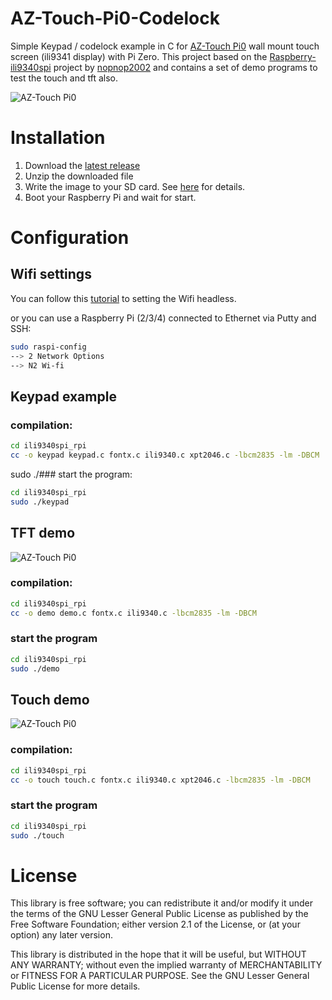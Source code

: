 # AZ-Touch-Pi0-Codelock

Simple Keypad / codelock example in C for [AZ-Touch Pi0](https://www.hwhardsoft.de/english/projects/az-touch-pi0) wall mount touch screen (ili9341 display) with Pi Zero. This project based on the [Raspberry-ili9340spi](https://github.com/nopnop2002/Raspberry-ili9340spi) project by [nopnop2002](https://github.com/nopnop2002) and contains a set of demo programs to test the touch and tft also.

![AZ-Touch Pi0](https://user-images.githubusercontent.com/3049858/79955903-b58f4580-847f-11ea-8a44-0ffad80f72f7.jpg)

# Installation

1. Download the [latest release](https://drive.google.com/open?id=1_beZlYkJhw8RBsQLvLswldTQ4vi18hNs)
2. Unzip the downloaded file
3. Write the image to your SD card. See [here](https://www.raspberrypi.org/documentation/installation/installing-images/README.md) for details.
4. Boot your Raspberry Pi and wait for start.

# Configuration

##  Wifi settings
You can follow this [tutorial](https://www.raspberrypi.org/documentation/configuration/wireless/headless.md) to setting the Wifi headless. 

or you can use a Raspberry Pi (2/3/4) connected to Ethernet via Putty and SSH:
```bash
sudo raspi-config
--> 2 Network Options
--> N2 Wi-fi
``` 

## Keypad example

### compilation:

```bash
cd ili9340spi_rpi
cc -o keypad keypad.c fontx.c ili9340.c xpt2046.c -lbcm2835 -lm -DBCM
``` 

sudo ./### start the program:

```bash
cd ili9340spi_rpi
sudo ./keypad
``` 


## TFT demo
![AZ-Touch Pi0](https://user-images.githubusercontent.com/3049858/79959814-dad28280-8484-11ea-9319-92bc764a6ddd.jpg)

### compilation:

```bash
cd ili9340spi_rpi
cc -o demo demo.c fontx.c ili9340.c -lbcm2835 -lm -DBCM
```

### start the program

```bash
cd ili9340spi_rpi
sudo ./demo
``` 

## Touch demo
![AZ-Touch Pi0](https://user-images.githubusercontent.com/3049858/79959822-dc9c4600-8484-11ea-991b-66f1f0bbc7b9.jpg)

### compilation:

```bash
cd ili9340spi_rpi
cc -o touch touch.c fontx.c ili9340.c xpt2046.c -lbcm2835 -lm -DBCM
``` 
### start the program

```bash
cd ili9340spi_rpi
sudo ./touch
``` 

# License

This library is free software; you can redistribute it and/or
modify it under the terms of the GNU Lesser General Public
License as published by the Free Software Foundation; either
version 2.1 of the License, or (at your option) any later version.

This library is distributed in the hope that it will be useful,
but WITHOUT ANY WARRANTY; without even the implied warranty of
MERCHANTABILITY or FITNESS FOR A PARTICULAR PURPOSE.  See the GNU
Lesser General Public License for more details.
